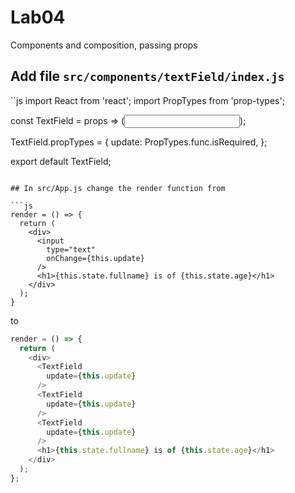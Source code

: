 # Lab04

Components and composition, passing props

## Add file `src/components/textField/index.js`

``js
import React from 'react';
import PropTypes from 'prop-types';

const TextField = props =>
  (<input
    type="text"
    onChange={props.update}
      />);

TextField.propTypes = {
  update: PropTypes.func.isRequired,
};

export default TextField;
```

## In src/App.js change the render function from

```js
render = () => {
  return (
    <div>
      <input
        type="text"
        onChange={this.update}
      />
      <h1>{this.state.fullname} is of {this.state.age}</h1>
    </div>
  );
}
```
to

```js
render = () => {
  return (
    <div>
      <TextField
        update={this.update}
      />
      <TextField
        update={this.update}
      />
      <TextField
        update={this.update}
      />
      <h1>{this.state.fullname} is of {this.state.age}</h1>
    </div>
  );
};
```